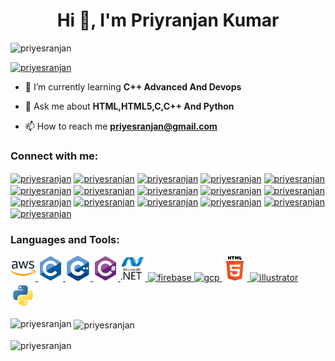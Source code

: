 <h1 align="center">Hi 👋, I'm Priyranjan Kumar</h1>
<p align="left"> <img src="https://komarev.com/ghpvc/?username=priyesranjan&label=Profile%20views&color=0e75b6&style=flat" alt="priyesranjan" /> </p>

<p align="left"> <a href="https://github.com/ryo-ma/github-profile-trophy"><img src="https://github-profile-trophy.vercel.app/?username=priyesranjan" alt="priyesranjan" /></a> </p>

- 🌱 I’m currently learning **C++ Advanced And Devops**

- 💬 Ask me about **HTML,HTML5,C,C++ And Python**

- 📫 How to reach me **priyesranjan@gmail.com**

<h3 align="left">Connect with me:</h3>
<p align="left">
<a href="https://codepen.io/priyesranjan" target="blank"><img align="center" src="https://raw.githubusercontent.com/rahuldkjain/github-profile-readme-generator/master/src/images/icons/Social/codepen.svg" alt="priyesranjan" height="30" width="40" /></a>
<a href="https://dev.to/priyesranjan" target="blank"><img align="center" src="https://raw.githubusercontent.com/rahuldkjain/github-profile-readme-generator/master/src/images/icons/Social/devto.svg" alt="priyesranjan" height="30" width="40" /></a>
<a href="https://twitter.com/priyesranjan" target="blank"><img align="center" src="https://raw.githubusercontent.com/rahuldkjain/github-profile-readme-generator/master/src/images/icons/Social/twitter.svg" alt="priyesranjan" height="30" width="40" /></a>
<a href="https://linkedin.com/in/priyesranjan" target="blank"><img align="center" src="https://raw.githubusercontent.com/rahuldkjain/github-profile-readme-generator/master/src/images/icons/Social/linked-in-alt.svg" alt="priyesranjan" height="30" width="40" /></a>
<a href="https://stackoverflow.com/users/priyesranjan" target="blank"><img align="center" src="https://raw.githubusercontent.com/rahuldkjain/github-profile-readme-generator/master/src/images/icons/Social/stack-overflow.svg" alt="priyesranjan" height="30" width="40" /></a>
<a href="https://codesandbox.com/priyesranjan" target="blank"><img align="center" src="https://raw.githubusercontent.com/rahuldkjain/github-profile-readme-generator/master/src/images/icons/Social/codesandbox.svg" alt="priyesranjan" height="30" width="40" /></a>
<a href="https://fb.com/priyesranjan" target="blank"><img align="center" src="https://raw.githubusercontent.com/rahuldkjain/github-profile-readme-generator/master/src/images/icons/Social/facebook.svg" alt="priyesranjan" height="30" width="40" /></a>
<a href="https://instagram.com/priyesranjan" target="blank"><img align="center" src="https://raw.githubusercontent.com/rahuldkjain/github-profile-readme-generator/master/src/images/icons/Social/instagram.svg" alt="priyesranjan" height="30" width="40" /></a>
<a href="https://hashnode.com/priyesranjan" target="blank"><img align="center" src="https://raw.githubusercontent.com/rahuldkjain/github-profile-readme-generator/master/src/images/icons/Social/hashnode.svg" alt="priyesranjan" height="30" width="40" /></a>
<a href="https://www.youtube.com/c/priyesranjan" target="blank"><img align="center" src="https://raw.githubusercontent.com/rahuldkjain/github-profile-readme-generator/master/src/images/icons/Social/youtube.svg" alt="priyesranjan" height="30" width="40" /></a>
<a href="https://www.codechef.com/users/priyesranjan" target="blank"><img align="center" src="https://cdn.jsdelivr.net/npm/simple-icons@3.1.0/icons/codechef.svg" alt="priyesranjan" height="30" width="40" /></a>
<a href="https://www.hackerrank.com/priyesranjan" target="blank"><img align="center" src="https://raw.githubusercontent.com/rahuldkjain/github-profile-readme-generator/master/src/images/icons/Social/hackerrank.svg" alt="priyesranjan" height="30" width="40" /></a>
<a href="https://codeforces.com/profile/priyesranjan" target="blank"><img align="center" src="https://raw.githubusercontent.com/rahuldkjain/github-profile-readme-generator/master/src/images/icons/Social/codeforces.svg" alt="priyesranjan" height="30" width="40" /></a>
<a href="https://www.leetcode.com/priyesranjan" target="blank"><img align="center" src="https://raw.githubusercontent.com/rahuldkjain/github-profile-readme-generator/master/src/images/icons/Social/leet-code.svg" alt="priyesranjan" height="30" width="40" /></a>
<a href="https://www.hackerearth.com/priyesranjan" target="blank"><img align="center" src="https://raw.githubusercontent.com/rahuldkjain/github-profile-readme-generator/master/src/images/icons/Social/hackerearth.svg" alt="priyesranjan" height="30" width="40" /></a>
<a href="https://www.topcoder.com/members/priyesranjan" target="blank"><img align="center" src="https://raw.githubusercontent.com/rahuldkjain/github-profile-readme-generator/master/src/images/icons/Social/topcoder.svg" alt="priyesranjan" height="30" width="40" /></a>
</p>

<h3 align="left">Languages and Tools:</h3>
<p align="left"> <a href="https://aws.amazon.com" target="_blank" rel="noreferrer"> <img src="https://raw.githubusercontent.com/devicons/devicon/master/icons/amazonwebservices/amazonwebservices-original-wordmark.svg" alt="aws" width="40" height="40"/> </a> <a href="https://www.cprogramming.com/" target="_blank" rel="noreferrer"> <img src="https://raw.githubusercontent.com/devicons/devicon/master/icons/c/c-original.svg" alt="c" width="40" height="40"/> </a> <a href="https://www.w3schools.com/cpp/" target="_blank" rel="noreferrer"> <img src="https://raw.githubusercontent.com/devicons/devicon/master/icons/cplusplus/cplusplus-original.svg" alt="cplusplus" width="40" height="40"/> </a> <a href="https://www.w3schools.com/cs/" target="_blank" rel="noreferrer"> <img src="https://raw.githubusercontent.com/devicons/devicon/master/icons/csharp/csharp-original.svg" alt="csharp" width="40" height="40"/> </a> <a href="https://dotnet.microsoft.com/" target="_blank" rel="noreferrer"> <img src="https://raw.githubusercontent.com/devicons/devicon/master/icons/dot-net/dot-net-original-wordmark.svg" alt="dotnet" width="40" height="40"/> </a> <a href="https://firebase.google.com/" target="_blank" rel="noreferrer"> <img src="https://www.vectorlogo.zone/logos/firebase/firebase-icon.svg" alt="firebase" width="40" height="40"/> </a> <a href="https://cloud.google.com" target="_blank" rel="noreferrer"> <img src="https://www.vectorlogo.zone/logos/google_cloud/google_cloud-icon.svg" alt="gcp" width="40" height="40"/> </a> <a href="https://www.w3.org/html/" target="_blank" rel="noreferrer"> <img src="https://raw.githubusercontent.com/devicons/devicon/master/icons/html5/html5-original-wordmark.svg" alt="html5" width="40" height="40"/> </a> <a href="https://www.adobe.com/in/products/illustrator.html" target="_blank" rel="noreferrer"> <img src="https://www.vectorlogo.zone/logos/adobe_illustrator/adobe_illustrator-icon.svg" alt="illustrator" width="40" height="40"/> </a> <a href="https://www.python.org" target="_blank" rel="noreferrer"> <img src="https://raw.githubusercontent.com/devicons/devicon/master/icons/python/python-original.svg" alt="python" width="40" height="40"/> </a> </p>

<p><img align="left" src="https://github-readme-stats.vercel.app/api/top-langs?username=priyesranjan&show_icons=true&locale=en&layout=compact" alt="priyesranjan" /></p>

<p>&nbsp;<img align="center" src="https://github-readme-stats.vercel.app/api?username=priyesranjan&show_icons=true&locale=en" alt="priyesranjan" /></p>

<p><img align="center" src="https://github-readme-streak-stats.herokuapp.com/?user=priyesranjan&" alt="priyesranjan" /></p>

